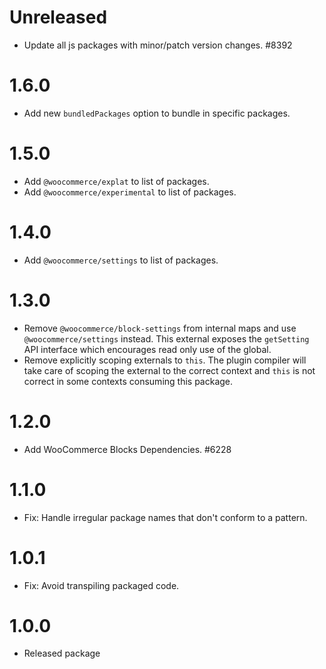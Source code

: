 # Unreleased

-   Update all js packages with minor/patch version changes. #8392

# 1.6.0

-   Add new `bundledPackages` option to bundle in specific packages.

# 1.5.0

-   Add `@woocommerce/explat` to list of packages.
-   Add `@woocommerce/experimental` to list of packages.

# 1.4.0

-   Add `@woocommerce/settings` to list of packages.

# 1.3.0

-   Remove `@woocommerce/block-settings` from internal maps and use `@woocommerce/settings` instead. This external exposes the `getSetting` API interface which encourages read only use of the global.
-   Remove explicitly scoping externals to `this`. The plugin compiler will take care of scoping the external to the correct context and `this` is not correct in some contexts consuming this package.

# 1.2.0

-   Add WooCommerce Blocks Dependencies. #6228

# 1.1.0

-   Fix: Handle irregular package names that don't conform to a pattern.

# 1.0.1

-   Fix: Avoid transpiling packaged code.

# 1.0.0

-   Released package
